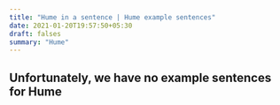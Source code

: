 ```yaml
---
title: "Hume in a sentence | Hume example sentences"
date: 2021-01-20T19:57:50+05:30
draft: falses
summary: "Hume"
---
```

## Unfortunately, we have no example sentences for Hume                 
